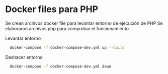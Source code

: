 # Docker files para PHP
Se crean archivos docker file para levantar entorno de ejecución de PHP
Se elaboraron archivos php para comprobar el funcionamiento

Levantar entorno
```bash
  docker-compose -f docker-compose-dev.yml up --build
```

Deshacer entorno
```bash
  docker-compose -f docker-compose-dev.yml down 
```